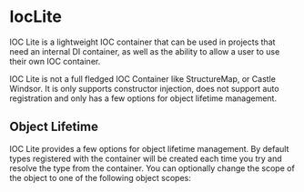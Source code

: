 IocLite
=======

IOC Lite is a lightweight IOC container that can be used in projects that need an internal DI container, as well as the
ability to allow a user to use their own IOC container.

IOC Lite is not a full fledged IOC Container like StructureMap, or Castle Windsor. It is only supports constructor
injection, does not support auto registration and only has a few options for object lifetime management.


## Object Lifetime

IOC Lite provides a few options for object lifetime management. By default types registered with the container will
be created each time you try and resolve the type from the container. You can optionally change the scope of the object
to one of the following object scopes:


